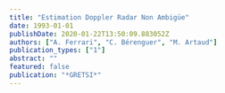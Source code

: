 ```yaml
---
title: "Estimation Doppler Radar Non Ambigüe"
date: 1993-01-01
publishDate: 2020-01-22T13:50:09.883052Z
authors: ["A. Ferrari", "C. Bérenguer", "M. Artaud"]
publication_types: ["1"]
abstract: ""
featured: false
publication: "*GRETSI*"
---
```


